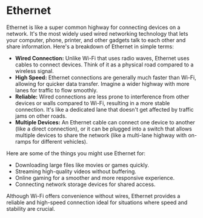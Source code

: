 # Ethernet
Ethernet is like a super common highway for connecting devices on a network. It's the most widely used wired networking technology that lets your computer, phone, printer, and other gadgets talk to each other and share information. Here's a breakdown of Ethernet in simple terms:

- **Wired Connection:** Unlike Wi-Fi that uses radio waves, Ethernet uses cables to connect devices. Think of it as a physical road compared to a wireless signal.
- **High Speed:** Ethernet connections are generally much faster than Wi-Fi, allowing for quicker data transfer. Imagine a wider highway with more lanes for traffic to flow smoothly.
- **Reliable:** Wired connections are less prone to interference from other devices or walls compared to Wi-Fi, resulting in a more stable connection. It's like a dedicated lane that doesn't get affected by traffic jams on other roads.
- **Multiple Devices:** An Ethernet cable can connect one device to another (like a direct connection), or it can be plugged into a switch that allows multiple devices to share the network (like a multi-lane highway with on-ramps for different vehicles).

Here are some of the things you might use Ethernet for:

- Downloading large files like movies or games quickly.
- Streaming high-quality videos without buffering.
- Online gaming for a smoother and more responsive experience.
- Connecting network storage devices for shared access.

Although Wi-Fi offers convenience without wires, Ethernet provides a reliable and high-speed connection ideal for situations where speed and stability are crucial.